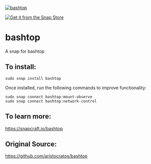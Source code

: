 
[![bashtop](https://snapcraft.io//bashtop/badge.svg)](https://snapcraft.io/bashtop)

[![Get it from the Snap Store](https://snapcraft.io/static/images/badges/en/snap-store-black.svg)](https://snapcraft.io/bashtop)


# bashtop
A snap for bashtop


## To install:
`sudo snap install bashtop`


Once installed, run the following commands to improve functionality:

```
sudo snap connect bashtop:mount-observe
sudo snap connect bashtop:network-control
```

## To learn more:

https://snapcraft.io/bashtop 

## Original Source:

https://github.com/aristocratos/bashtop 
